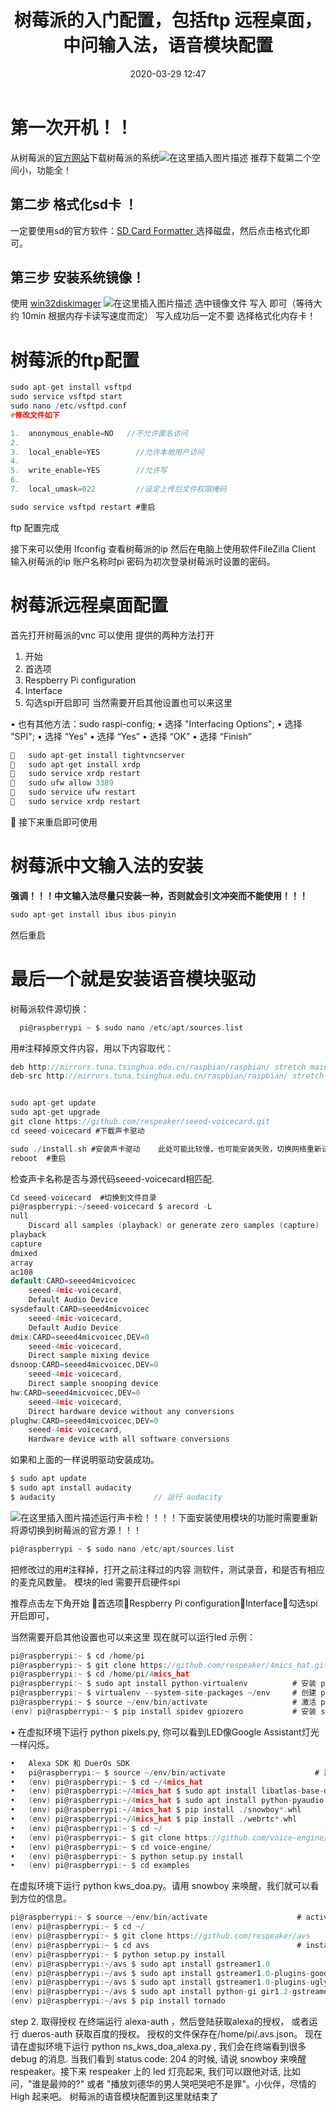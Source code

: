 ﻿---
layout: post
title:  "树莓派的入门配置，包括ftp 远程桌面，中问输入法，语音模块配置"
date:   2020-03-29 12:47
categories: 树莓派，API，语音识别
tags: Using Python
excerpt: 树莓派的入门配置，包括ftp 远程桌面，中问输入法，语音模块配置
---
#  第一次开机！！
从树莓派的[官方网站](https://www.raspberrypi.org/downloads/raspbian/)下载树莓派的系统![在这里插入图片描述](https://img-blog.csdnimg.cn/20191107184524435.png)
推荐下载第二个空间小，功能全！
##  第二步 格式化sd卡  ！
一定要使用sd的官方软件：[SD Card Formatter ](https://sourceforge.net/projects/win32diskimager/)
选择磁盘，然后点击格式化即可。
##  第三步 安装系统镜像！
使用  [win32diskimager](https://sourceforge.net/projects/win32diskimager/)
![在这里插入图片描述](https://img-blog.csdnimg.cn/20191107185409283.png?x-oss-process=image/watermark,type_ZmFuZ3poZW5naGVpdGk,shadow_10,text_aHR0cHM6Ly9ibG9nLmNzZG4ubmV0L3dlaXhpbl80NDU0NDU4OA==,size_16,color_FFFFFF,t_70)
选中镜像文件 写入 即可（等待大约 10min  根据内存卡读写速度而定）
写入成功后一定不要  选择格式化内存卡！
#  树莓派的ftp配置

```c
sudo apt-get install vsftpd
sudo service vsftpd start
sudo nano /etc/vsftpd.conf
#修改文件如下
```

```c
1.	anonymous_enable=NO   //不允许匿名访问
2.	
3.	local_enable=YES        //允许本地用户访问
4.	
5.	write_enable=YES        //允许写
6.	
7.	local_umask=022         //设定上传后文件权限掩码

```

```c
sudo service vsftpd restart #重启
```
ftp 配置完成

接下来可以使用
  Ifconfig 查看树莓派的ip  然后在电脑上使用软件FileZilla Client 输入树莓派的ip 账户名称时pi 密码为初次登录树莓派时设置的密码。
#  树莓派远程桌面配置
首先打开树莓派的vnc  可以使用  提供的两种方法打开 


 1. 开始
 2. 首选项
 3. Respberry Pi configuration
 4. Interface
 5. 勾选spi开启即可
 当然需要开启其他设置也可以来这里
 
•	也有其他方法：sudo raspi-config;
•	选择 "Interfacing Options";
•	选择 "SPI";
•	选择 “Yes”
•	选择 “Yes”
•	选择 “OK”
•	选择 “Finish”

```c
	sudo apt-get install tightvncserver
	sudo apt-get install xrdp
	sudo service xrdp restart
	sudo ufw allow 3389
	sudo service ufw restart
	sudo service xrdp restart

```
	接下来重启即可使用
#  树莓派中文输入法的安装
**强调！！！中文输入法尽量只安装一种，否则就会引文冲突而不能使用！！！**

```c
sudo apt-get install ibus ibus-pinyin
```
然后重启
#  最后一个就是安装语音模块驱动
树莓派软件源切换：

```c
  pi@raspberrypi ~ $ sudo nano /etc/apt/sources.list
```

用#注释掉原文件内容，用以下内容取代：

```c
deb http://mirrors.tuna.tsinghua.edu.cn/raspbian/raspbian/ stretch main non-free contrib
deb-src http://mirrors.tuna.tsinghua.edu.cn/raspbian/raspbian/ stretch main non-free contrib

```

```c

sudo apt-get update
sudo apt-get upgrade
git clone https://github.com/respeaker/seeed-voicecard.git
cd seeed-voicecard #下载声卡驱动

sudo ./install.sh #安装声卡驱动    此处可能比较慢，也可能安装失败，切换网络重新试试
reboot  #重启

```
检查声卡名称是否与源代码seeed-voicecard相匹配.

```c
Cd seeed-voicecard  #切换到文件目录
pi@raspberrypi:~/seeed-voicecard $ arecord -L
null
    Discard all samples (playback) or generate zero samples (capture)
playback
capture
dmixed
array
ac108
default:CARD=seeed4micvoicec
    seeed-4mic-voicecard,
    Default Audio Device
sysdefault:CARD=seeed4micvoicec
    seeed-4mic-voicecard,
    Default Audio Device
dmix:CARD=seeed4micvoicec,DEV=0
    seeed-4mic-voicecard,
    Direct sample mixing device
dsnoop:CARD=seeed4micvoicec,DEV=0
    seeed-4mic-voicecard,
    Direct sample snooping device
hw:CARD=seeed4micvoicec,DEV=0
    seeed-4mic-voicecard,
    Direct hardware device without any conversions
plughw:CARD=seeed4micvoicec,DEV=0
    seeed-4mic-voicecard,
    Hardware device with all software conversions
```

如果和上面的一样说明驱动安装成功。

```c
$ sudo apt update
$ sudo apt install audacity
$ audacity                      // 运行 audacity

```
![在这里插入图片描述](https://img-blog.csdnimg.cn/20191107195633570.png?x-oss-process=image/watermark,type_ZmFuZ3poZW5naGVpdGk,shadow_10,text_aHR0cHM6Ly9ibG9nLmNzZG4ubmV0L3dlaXhpbl80NDU0NDU4OA==,size_16,color_FFFFFF,t_70)运行声卡检！！！！下面安装使用模块的功能时需要重新将源切换到树莓派的官方源！！！
  

```c
pi@raspberrypi ~ $ sudo nano /etc/apt/sources.list
```

把修改过的用#注释掉，打开之前注释过的内容
测软件，测试录音，和是否有相应的麦克风数量。
模块的led 需要开启硬件spi

推荐点击左下角开始 首选项Respberry Pi configurationInterface勾选spi开启即可，

当然需要开启其他设置也可以来这里
现在就可以运行led 示例：

```c
pi@raspberrypi:~ $ cd /home/pi
pi@raspberrypi:~ $ git clone https://github.com/respeaker/4mics_hat.git
pi@raspberrypi:~ $ cd /home/pi/4mics_hat
pi@raspberrypi:~ $ sudo apt install python-virtualenv          # 安装 python 虚拟环境
pi@raspberrypi:~ $ virtualenv --system-site-packages ~/env     # 创建 python 虚拟环境
pi@raspberrypi:~ $ source ~/env/bin/activate                   # 激活 python 虚拟环境
(env) pi@raspberrypi:~ $ pip install spidev gpiozero           # 安装 spidev 和 gpiozero
```
•	在虚拟环境下运行 python pixels.py, 你可以看到LED像Google Assistant灯光一样闪烁。

```c
•	Alexa SDK 和 DuerOs SDK
•	pi@raspberrypi:~ $ source ~/env/bin/activate                    # 激活Python虚拟环境, 如果已经激活，调到下一步。
•	(env) pi@raspberrypi:~ $ cd ~/4mics_hat
•	(env) pi@raspberrypi:~/4mics_hat $ sudo apt install libatlas-base-dev     # 安装 snowboy dependencies
•	(env) pi@raspberrypi:~/4mics_hat $ sudo apt install python-pyaudio        #安装pyaudio音频处理包
•	(env) pi@raspberrypi:~/4mics_hat $ pip install ./snowboy*.whl             # 安装 snowboy for KWS
•	(env) pi@raspberrypi:~/4mics_hat $ pip install ./webrtc*.whl              # 安装 webrtc for DoA
•	(env) pi@raspberrypi:~ $ cd ~/
•	(env) pi@raspberrypi:~ $ git clone https://github.com/voice-engine/voice-engine #write by seeed
•	(env) pi@raspberrypi:~ $ cd voice-engine/
•	(env) pi@raspberrypi:~ $ python setup.py install
•	(env) pi@raspberrypi:~ $ cd examples
```
在虚拟环境下运行 python kws_doa.py。请用 snowboy 来唤醒，我们就可以看到方位的信息。

```c
pi@raspberrypi:~ $ source ~/env/bin/activate                    # activate the virtual, if we have already activated, skip this step
(env) pi@raspberrypi:~ $ cd ~/
(env) pi@raspberrypi:~ $ git clone https://github.com/respeaker/avs
(env) pi@raspberrypi:~ $ cd avs                                 # install Requirements
(env) pi@raspberrypi:~ $ python setup.py install                               
(env) pi@raspberrypi:~/avs $ sudo apt install gstreamer1.0
(env) pi@raspberrypi:~/avs $ sudo apt install gstreamer1.0-plugins-good
(env) pi@raspberrypi:~/avs $ sudo apt install gstreamer1.0-plugins-ugly
(env) pi@raspberrypi:~/avs $ sudo apt install python-gi gir1.2-gstreamer-1.0
(env) pi@raspberrypi:~/avs $ pip install tornado
```
step 2. 取得授权
在终端运行 alexa-auth ，然后登陆获取alexa的授权， 或者运行 dueros-auth 获取百度的授权。 授权的文件保存在/home/pi/.avs.json。
现在请在虚拟环境下运行 python ns_kws_doa_alexa.py , 我们会在终端看到很多 debug 的消息. 当我们看到 status code: 204 的时候, 请说 snowboy 来唤醒 respeaker。接下来 respeaker 上的 led 灯亮起来, 我们可以跟他对话, 比如问，"谁是最帅的?" 或者 "播放刘德华的男人哭吧哭吧不是罪"。小伙伴，尽情的 High 起来吧。
树莓派的语音模块配置到这里就结束了
